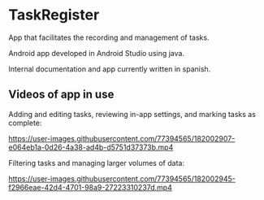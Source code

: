 # TaskRegister

App that facilitates the recording and management of tasks.

Android app developed in Android Studio using java.

Internal documentation and app currently written in spanish.


## Videos of app in use

Adding and editing tasks, reviewing in-app settings, and marking tasks as complete:

https://user-images.githubusercontent.com/77394565/182002907-e064eb1a-0d26-4a38-ad4b-d5751d37373b.mp4

Filtering tasks and managing larger volumes of data:

https://user-images.githubusercontent.com/77394565/182002945-f2966eae-42d4-4701-98a9-27223310237d.mp4
